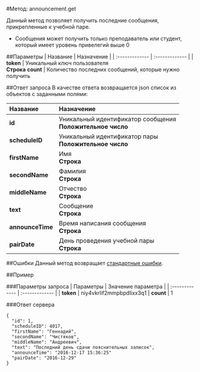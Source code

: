 #Метод: announcement.get<a name="announcement.get"/>

Данный метод позволяет получить последние сообщения, прикрепленные к учебной паре.
- Сообщения может получить только преподаватель или студент, который имеет уровень привелегий выше 0


##Параметры
| Название     | Назначение     |
| :------------- | :------------- |
| **token**       | Уникальный ключ пользователя  <br>**Строка**
**count** | Количество последних сообщений, которые нужно получить

##Ответ запроса
В качестве ответа возвращается json список из объектов с заданными полями:

| Название        | Назначение     |
| :------------- | :------------- |
**id** | Уникальный идентификатор сообщения<br>**Положительное число**
**scheduleID** | Уникальный идентификатор пары<br>**Положительное число**
**firstName**       | Имя<br>**Строка**
**secondName**      | Фамилия<br>**Строка**
**middleName**      | Отчество<br>**Строка**
**text** | Сообщение<br>**Строка**
**announceTime** | Время написания сообщения<br>**Строка**
**pairDate** | День проведения учебной пары<br>**Строка**

##Ошибки
Данный метод возвращает [стандартные ошибки](#errors).<br>

##Пример

###Параметры запроса
| Параметры | Значение параметра     |
| :------------- | :------------- |
| **token**       | niy4vkrlif2mmpbpdlixx3q1 |
**count** | 1

###Ответ сервера

```
{
  "id": 1,
  "scheduleID": 4017,
  "firstName": "Геннадий",
  "secondName": "Чистяков",
  "middleName": "Андреевич",
  "text": "Последний день сдачи пояснительных записок",
  "announceTime": "2016-12-17 15:36:25"
  "pairDate": "2016-12-29"
}
```
